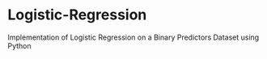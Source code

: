 # Logistic-Regression
Implementation of Logistic Regression on a Binary Predictors Dataset using Python
